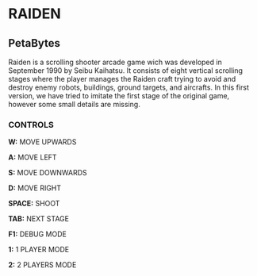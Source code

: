# RAIDEN
## PetaBytes

Raiden is a scrolling shooter arcade game wich was developed in September 1990 by Seibu Kaihatsu. It consists of eight vertical scrolling stages where the player manages the Raiden craft trying to avoid and destroy enemy robots, buildings, ground targets, and aircrafts. In this first version, we have tried to imitate the first stage of the original game, however some small details are missing.

### CONTROLS

**W:** MOVE UPWARDS

**A:** MOVE LEFT

**S:** MOVE DOWNWARDS

**D:** MOVE RIGHT

**SPACE:** SHOOT

**TAB:** NEXT STAGE

**F1:** DEBUG MODE

**1:** 1 PLAYER MODE

**2:** 2 PLAYERS MODE
